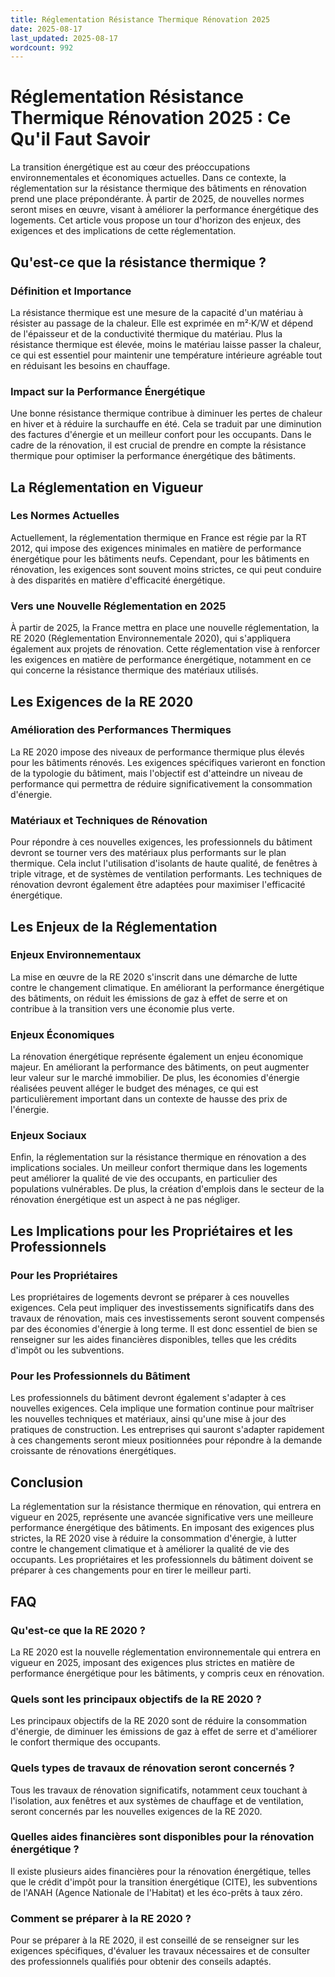 ```yaml
---
title: Réglementation Résistance Thermique Rénovation 2025
date: 2025-08-17
last_updated: 2025-08-17
wordcount: 992
---
```


# Réglementation Résistance Thermique Rénovation 2025 : Ce Qu'il Faut Savoir

La transition énergétique est au cœur des préoccupations environnementales et économiques actuelles. Dans ce contexte, la réglementation sur la résistance thermique des bâtiments en rénovation prend une place prépondérante. À partir de 2025, de nouvelles normes seront mises en œuvre, visant à améliorer la performance énergétique des logements. Cet article vous propose un tour d'horizon des enjeux, des exigences et des implications de cette réglementation.

## Qu'est-ce que la résistance thermique ?

### Définition et Importance

La résistance thermique est une mesure de la capacité d'un matériau à résister au passage de la chaleur. Elle est exprimée en m²·K/W et dépend de l'épaisseur et de la conductivité thermique du matériau. Plus la résistance thermique est élevée, moins le matériau laisse passer la chaleur, ce qui est essentiel pour maintenir une température intérieure agréable tout en réduisant les besoins en chauffage.

### Impact sur la Performance Énergétique

Une bonne résistance thermique contribue à diminuer les pertes de chaleur en hiver et à réduire la surchauffe en été. Cela se traduit par une diminution des factures d'énergie et un meilleur confort pour les occupants. Dans le cadre de la rénovation, il est crucial de prendre en compte la résistance thermique pour optimiser la performance énergétique des bâtiments.

## La Réglementation en Vigueur

### Les Normes Actuelles

Actuellement, la réglementation thermique en France est régie par la RT 2012, qui impose des exigences minimales en matière de performance énergétique pour les bâtiments neufs. Cependant, pour les bâtiments en rénovation, les exigences sont souvent moins strictes, ce qui peut conduire à des disparités en matière d'efficacité énergétique.

### Vers une Nouvelle Réglementation en 2025

À partir de 2025, la France mettra en place une nouvelle réglementation, la RE 2020 (Réglementation Environnementale 2020), qui s'appliquera également aux projets de rénovation. Cette réglementation vise à renforcer les exigences en matière de performance énergétique, notamment en ce qui concerne la résistance thermique des matériaux utilisés.

## Les Exigences de la RE 2020

### Amélioration des Performances Thermiques

La RE 2020 impose des niveaux de performance thermique plus élevés pour les bâtiments rénovés. Les exigences spécifiques varieront en fonction de la typologie du bâtiment, mais l'objectif est d'atteindre un niveau de performance qui permettra de réduire significativement la consommation d'énergie.

### Matériaux et Techniques de Rénovation

Pour répondre à ces nouvelles exigences, les professionnels du bâtiment devront se tourner vers des matériaux plus performants sur le plan thermique. Cela inclut l'utilisation d'isolants de haute qualité, de fenêtres à triple vitrage, et de systèmes de ventilation performants. Les techniques de rénovation devront également être adaptées pour maximiser l'efficacité énergétique.

## Les Enjeux de la Réglementation

### Enjeux Environnementaux

La mise en œuvre de la RE 2020 s'inscrit dans une démarche de lutte contre le changement climatique. En améliorant la performance énergétique des bâtiments, on réduit les émissions de gaz à effet de serre et on contribue à la transition vers une économie plus verte.

### Enjeux Économiques

La rénovation énergétique représente également un enjeu économique majeur. En améliorant la performance des bâtiments, on peut augmenter leur valeur sur le marché immobilier. De plus, les économies d'énergie réalisées peuvent alléger le budget des ménages, ce qui est particulièrement important dans un contexte de hausse des prix de l'énergie.

### Enjeux Sociaux

Enfin, la réglementation sur la résistance thermique en rénovation a des implications sociales. Un meilleur confort thermique dans les logements peut améliorer la qualité de vie des occupants, en particulier des populations vulnérables. De plus, la création d'emplois dans le secteur de la rénovation énergétique est un aspect à ne pas négliger.

## Les Implications pour les Propriétaires et les Professionnels

### Pour les Propriétaires

Les propriétaires de logements devront se préparer à ces nouvelles exigences. Cela peut impliquer des investissements significatifs dans des travaux de rénovation, mais ces investissements seront souvent compensés par des économies d'énergie à long terme. Il est donc essentiel de bien se renseigner sur les aides financières disponibles, telles que les crédits d'impôt ou les subventions.

### Pour les Professionnels du Bâtiment

Les professionnels du bâtiment devront également s'adapter à ces nouvelles exigences. Cela implique une formation continue pour maîtriser les nouvelles techniques et matériaux, ainsi qu'une mise à jour des pratiques de construction. Les entreprises qui sauront s'adapter rapidement à ces changements seront mieux positionnées pour répondre à la demande croissante de rénovations énergétiques.

## Conclusion

La réglementation sur la résistance thermique en rénovation, qui entrera en vigueur en 2025, représente une avancée significative vers une meilleure performance énergétique des bâtiments. En imposant des exigences plus strictes, la RE 2020 vise à réduire la consommation d'énergie, à lutter contre le changement climatique et à améliorer la qualité de vie des occupants. Les propriétaires et les professionnels du bâtiment doivent se préparer à ces changements pour en tirer le meilleur parti.

## FAQ

### Qu'est-ce que la RE 2020 ?

La RE 2020 est la nouvelle réglementation environnementale qui entrera en vigueur en 2025, imposant des exigences plus strictes en matière de performance énergétique pour les bâtiments, y compris ceux en rénovation.

### Quels sont les principaux objectifs de la RE 2020 ?

Les principaux objectifs de la RE 2020 sont de réduire la consommation d'énergie, de diminuer les émissions de gaz à effet de serre et d'améliorer le confort thermique des occupants.

### Quels types de travaux de rénovation seront concernés ?

Tous les travaux de rénovation significatifs, notamment ceux touchant à l'isolation, aux fenêtres et aux systèmes de chauffage et de ventilation, seront concernés par les nouvelles exigences de la RE 2020.

### Quelles aides financières sont disponibles pour la rénovation énergétique ?

Il existe plusieurs aides financières pour la rénovation énergétique, telles que le crédit d'impôt pour la transition énergétique (CITE), les subventions de l'ANAH (Agence Nationale de l'Habitat) et les éco-prêts à taux zéro.

### Comment se préparer à la RE 2020 ?

Pour se préparer à la RE 2020, il est conseillé de se renseigner sur les exigences spécifiques, d'évaluer les travaux nécessaires et de consulter des professionnels qualifiés pour obtenir des conseils adaptés.